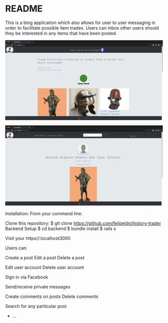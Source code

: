 # README

This is a blog application which also allows for user to user messaging in order to facilitate possible item trades. Users can inbox other users should they be interested in any items that have been posted.

![](/app/assets/images/Screenshot%202021-02-25%20at%2019.59.19.png?raw=true "Home Page")

![](/app/assets/images/postpage.png?raw=true "Post Page")

Installation: From your command line:

Clone this repository: $ git clone https://github.com/felipeldn/history-trader 
Backend Setup $ cd backend $ bundle install $ rails s

Visit your https//:localhost3000

Users can:

Create a post
Edit a post
Delete a post

Edit user account
Delete user account

Sign in via Facebook

Send/receive private messages

Create comments on posts
Delete comments

Search for any particular post

* ...
